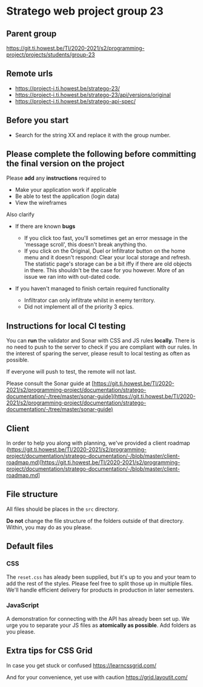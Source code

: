 # Stratego web project group 23

## Parent group
https://git.ti.howest.be/TI/2020-2021/s2/programming-project/projects/students/group-23

## Remote urls 

* https://project-i.ti.howest.be/stratego-23/
* https://project-i.ti.howest.be/stratego-23/api/versions/original
* https://project-i.ti.howest.be/stratego-api-spec/

## Before you start 
* Search for the string XX and replace it with the group number.

## Please complete the following before committing the final version on the project
Please **add** any **instructions** required to 
* Make your application work if applicable 
* Be able to test the application (login data)
* View the wireframes

Also clarify
* If there are known **bugs**
  - If you click too fast, you'll sometimes get an error message in the 'message scroll', this doesn't break anything tho.
  - If you click on the Original, Duel or Infiltrator button on the home menu and it doesn't respond: Clear your local storage
    and refresh. The statistic page's storage can be a bit iffy if there are old objects in there. This shouldn't be the case 
    for you however. More of an issue we ran into with out-dated code.
  
* If you haven't managed to finish certain required functionality
  - Infiltrator can only infiltrate whilst in enemy territory.
  - Did not implement all of the priority 3 epics.

## Instructions for local CI testing
You can **run** the validator and Sonar with CSS and JS rules **locally.** There is no need to push to the server to check if you are compliant with our rules. In the interest of sparing the server, please result to local testing as often as possible. 

If everyone will push to test, the remote will not last. 

Please consult the Sonar guide at [https://git.ti.howest.be/TI/2020-2021/s2/programming-project/documentation/stratego-documentation/-/tree/master/sonar-guide](https://git.ti.howest.be/TI/2020-2021/s2/programming-project/documentation/stratego-documentation/-/tree/master/sonar-guide)

## Client 
In order to help you along with planning, we've provided a client roadmap (https://git.ti.howest.be/TI/2020-2021/s2/programming-project/documentation/stratego-documentation/-/blob/master/client-roadmap.md)[https://git.ti.howest.be/TI/2020-2021/s2/programming-project/documentation/stratego-documentation/-/blob/master/client-roadmap.md] 

## File structure
All files should be places in the `src` directory. 

**Do not** change the file structure of the folders outside of that directory. Within, you may do as you please. 


## Default files

### CSS 
The `reset.css` has aleady been supplied, but it's up to you and your team to add the rest of the styles. Please feel free to split those up in multiple files. We'll handle efficient delivery for products in production in later semesters. 

### JavaScript
A demonstration for connecting with the API has already been set up. We urge you to separate your JS files as **atomically as possible**. Add folders as you please.  
 
## Extra tips for CSS Grid
In case you get stuck or confused 
https://learncssgrid.com/

And for your convenience, yet use with caution
https://grid.layoutit.com/ 
